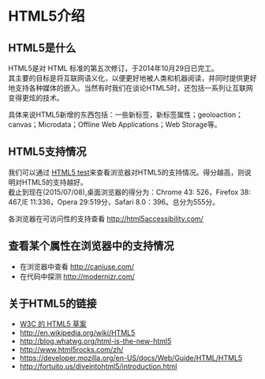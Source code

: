 # HTML5介绍
## HTML5是什么
HTML5是对 HTML 标准的第五次修订，于2014年10月29日已完工。    
其主要的目标是将互联网语义化，以便更好地被人类和机器阅读，并同时提供更好地支持各种媒体的嵌入。当然有时我们在谈论HTML5时，还包括一系列让互联网变得更炫的技术。    

具体来说HTML5新增的东西包括：一些新标签，新标签属性；geoloaction；canvas；Microdata；Offline Web Applications；Web Storage等。

## HTML5支持情况
我们可以通过 [HTML5 test](http://html5test.com/)来查看浏览器对HTML5的支持情况。得分越高，则说明对HTML5的支持越好。    
截止到现在(2015/07/08),桌面浏览器的得分为：Chrome 43: 526，Firefox 38: 467,IE 11:336，Opera 29:519分，Safari 8.0：396。总分为555分。

各浏览器在可访问性的支持查看 http://html5accessibility.com/

## 查看某个属性在浏览器中的支持情况
* 在浏览器中查看 http://caniuse.com/
* 在代码中探测 http://modernizr.com/


## 关于HTML5的链接
* [W3C 的 HTML5 草案](w3.org/TR/html5/)
* http://en.wikipedia.org/wiki/HTML5
* http://blog.whatwg.org/html-is-the-new-html5
* http://www.html5rocks.com/zh/
* https://developer.mozilla.org/en-US/docs/Web/Guide/HTML/HTML5
* http://fortuito.us/diveintohtml5/introduction.html
